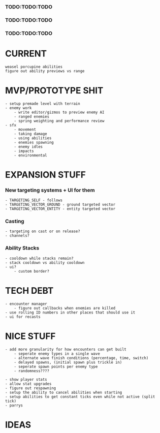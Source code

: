 ### TODO:TODO:TODO
### TODO:TODO:TODO
### TODO:TODO:TODO

# CURRENT
    weasel porcupine abilities
    figure out ability previews vs range



# MVP/PROTOTYPE SHIT
    - setup premade level with terrain
    - enemy work
        - write editor/gizmos to preview enemy AI
        - ranged enemies
        - spring weighting and performance review
    - sfx
        - movement
        - taking damage
        - using abilities
        - enemies spawning
        - enemy idles
        - impacts
        - environmental

# EXPANSION STUFF
### New targeting systems + UI for them
    - TARGETING_SELF - follows
    - TARGETING_VECTOR_GROUND - ground targeted vector
    - TARGETING_VECTOR_ENTITY - entity targeted vector

### Casting
    - targeting on cast or on release?
    - channels?
### Ability Stacks
    - cooldown while stacks remain?
    - stack cooldown vs ability cooldown
    - ui?
        - custom border?


# TECH DEBT
    - encounter manager
        - figure out callbacks when enemies are killed
    - use rolling ID numbers in other places that should use it
    - ui for recasts

# NICE STUFF
    - add more granularity for how encounters can get built
        - seperate enemy types in a single wave
        - alternate wave finish conditions (percentage, time, switch)
        - delayed spawns, (initial spawn plus trickle in)
        - seperate spawn points per enemy type
        - randomness????

    - show player stats
    - allow stat upgrades
    - figure out respawning
    - setup the ability to cancel abilities when starting
    - setup abilities to get constant ticks even while not active (split tick)
    - parrys


# IDEAS